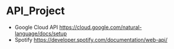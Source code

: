 # API_Project
* Google Cloud API
https://cloud.google.com/natural-language/docs/setup  
* Spotify
https://developer.spotify.com/documentation/web-api/


